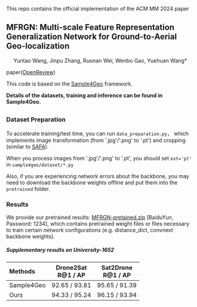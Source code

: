 This repo contains the official implementation of the ACM MM 2024 paper

## MFRGN: Multi-scale Feature Representation Generalization Network for Ground-to-Aerial Geo-localization

<center>Yuntao Wang, Jinpu Zhang, Ruonan Wei, Wenbo Gao, Yuehuan Wang*</center>



paper([OpenReview](https://openreview.net/forum?id=vaarOxGEU8&noteId=2tFfenhAPb))



This code is based on the [Sample4Geo](https://github.com/Skyy93/Sample4Geo) framework. 

**Details of the datasets, training and inference can be found in Sample4Geo.**

##


### Dataset Preparation

To accelerate training/test time, you can run `data_preparation.py`， which  implements  image transformation (from '.jpg'/'.png' to '.pt') and cropping (similar to  [SAFA](https://github.com/shiyujiao/cross_view_localization_SAFA)). 

When you process images from '.jpg'/'.png' to '.pt', you should set `ext='pt'` in `sample4geo/dataset/*.py`

Also, if you are experiencing network errors about the backbone, you may need to download the backbone weights offline and put them into the `pretrained` folder.

### Results

We provide our pretrained results: [MFRGN-pretained.zip](https://pan.baidu.com/s/1LMYpQVHeV99u4u28jtlrjw) [BaiduYun, Password: 1234], which contains pretrained weight files or files necessary to train certain network configurations (e.g. distance_dict, convnext backbone weights).

##### Supplementary results on University-1652

| Methods    | Drone2Sat<br />R@1 / AP | Sat2Drone<br />R@1 / AP |
| :--------- | :---------------------: | :---------------------: |
| Sample4Geo |      92.65 / 93.81      |      95.65 / 91.39      |
| Ours       |      94.33 / 95.24      |      96.15 / 93.94      |




